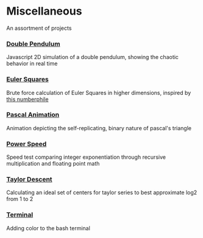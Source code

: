 # Miscellaneous
An assortment of projects

### [Double Pendulum](double_pendulum/multi.png)
Javascript 2D simulation of a double pendulum, showing the chaotic behavior in real time

### [Euler Squares](euler_squares/results.txt)
Brute force calculation of Euler Squares in higher dimensions, inspired by [this numberphile](https://youtu.be/qu04xLNrk94)

### [Pascal Animation](pascal_animation/Lights2.png)
Animation depicting the self-replicating, binary nature of pascal's triangle

### [Power Speed](power_speed/main.cpp)
Speed test comparing integer exponentiation through recursive multiplication and floating point math

### [Taylor Descent](taylor_descent/main.py)
Calculating an ideal set of centers for taylor series to best approximate log2 from 1 to 2

### [Terminal](terminal/main.bashrc)
Adding color to the bash terminal